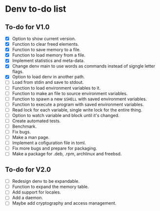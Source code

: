 # Denv to-do list

## To-do for V1.0
- [x] Option to show current version.
- [x] Function to clear freed elements.
- [x] Function to save memory to a file.
- [x] Function to load memory from a file.
- [x] Implement statistics and meta-data.
- [x] Change denv main to use words as commands instead of signgle letter flags.
- [x] Option to load denv in another path.
- [ ] Load from stdin and save to stdout.
- [ ] Function to load environment variables to it.
- [ ] Function to make an file to source environment variables.
- [ ] Function to spawn a new `$SHELL` with saved environment variables.
- [ ] Function to execute a program with saved environment variables.
- [ ] Read lock for each variable, single write lock for the entire thing.
- [ ] Option to watch variable and block until it's changed.
- [ ] Create automated tests.
- [ ] Benchmark.
- [ ] Fix bugs.
- [ ] Make a man page.
- [ ] Implement a cofiguration file in toml.
- [ ] Fix more bugs and prepare for packaging.
- [ ] Make a package for .deb, .rpm, archlinux and freebsd.

## To-do for V2.0
- [ ] Redesign denv to be expandable.
- [ ] Function to expand the memory table.
- [ ] Add support for locales.
- [ ] Add a daemon.
- [ ] Maybe add cryptography and access management.

